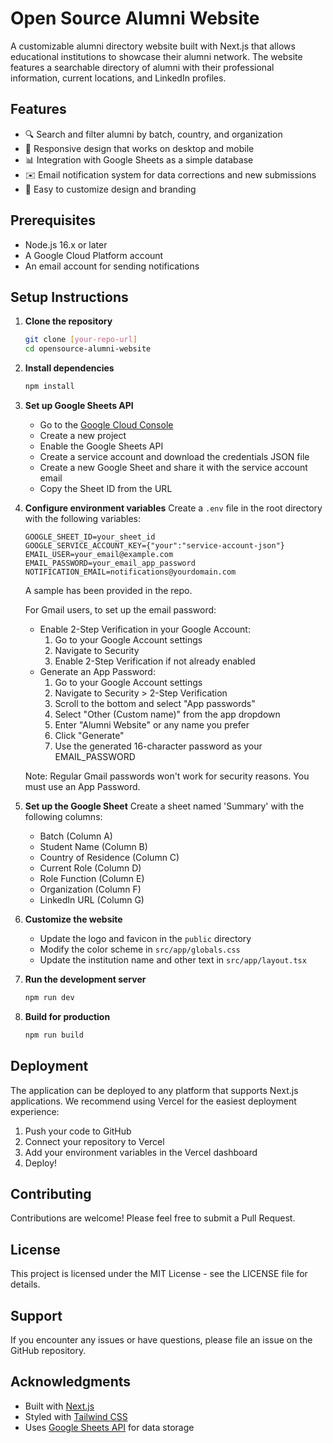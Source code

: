 # Open Source Alumni Website

A customizable alumni directory website built with Next.js that allows educational institutions to showcase their alumni network. The website features a searchable directory of alumni with their professional information, current locations, and LinkedIn profiles.

## Features

- 🔍 Search and filter alumni by batch, country, and organization
- 📱 Responsive design that works on desktop and mobile
- 📊 Integration with Google Sheets as a simple database
- ✉️ Email notification system for data corrections and new submissions
- 🎨 Easy to customize design and branding

## Prerequisites

- Node.js 16.x or later
- A Google Cloud Platform account
- An email account for sending notifications

## Setup Instructions

1. **Clone the repository**
   ```bash
   git clone [your-repo-url]
   cd opensource-alumni-website
   ```

2. **Install dependencies**
   ```bash
   npm install
   ```

3. **Set up Google Sheets API**
   - Go to the [Google Cloud Console](https://console.cloud.google.com)
   - Create a new project
   - Enable the Google Sheets API
   - Create a service account and download the credentials JSON file
   - Create a new Google Sheet and share it with the service account email
   - Copy the Sheet ID from the URL

4. **Configure environment variables**
   Create a `.env` file in the root directory with the following variables:
   ```
   GOOGLE_SHEET_ID=your_sheet_id
   GOOGLE_SERVICE_ACCOUNT_KEY={"your":"service-account-json"}
   EMAIL_USER=your_email@example.com
   EMAIL_PASSWORD=your_email_app_password
   NOTIFICATION_EMAIL=notifications@yourdomain.com
   ```
   A sample has been provided in the repo.

   For Gmail users, to set up the email password:
   - Enable 2-Step Verification in your Google Account:
     1. Go to your Google Account settings
     2. Navigate to Security
     3. Enable 2-Step Verification if not already enabled
   - Generate an App Password:
     1. Go to your Google Account settings
     2. Navigate to Security > 2-Step Verification
     3. Scroll to the bottom and select "App passwords"
     4. Select "Other (Custom name)" from the app dropdown
     5. Enter "Alumni Website" or any name you prefer
     6. Click "Generate"
     7. Use the generated 16-character password as your EMAIL_PASSWORD
   
   Note: Regular Gmail passwords won't work for security reasons. You must use an App Password.

5. **Set up the Google Sheet**
   Create a sheet named 'Summary' with the following columns:
   - Batch (Column A)
   - Student Name (Column B)
   - Country of Residence (Column C)
   - Current Role (Column D)
   - Role Function (Column E)
   - Organization (Column F)
   - LinkedIn URL (Column G)

6. **Customize the website**
   - Update the logo and favicon in the `public` directory
   - Modify the color scheme in `src/app/globals.css`
   - Update the institution name and other text in `src/app/layout.tsx`

7. **Run the development server**
   ```bash
   npm run dev
   ```

8. **Build for production**
   ```bash
   npm run build
   ```

## Deployment

The application can be deployed to any platform that supports Next.js applications. We recommend using Vercel for the easiest deployment experience:

1. Push your code to GitHub
2. Connect your repository to Vercel
3. Add your environment variables in the Vercel dashboard
4. Deploy!

## Contributing

Contributions are welcome! Please feel free to submit a Pull Request.

## License

This project is licensed under the MIT License - see the LICENSE file for details.

## Support

If you encounter any issues or have questions, please file an issue on the GitHub repository.

## Acknowledgments

- Built with [Next.js](https://nextjs.org/)
- Styled with [Tailwind CSS](https://tailwindcss.com/)
- Uses [Google Sheets API](https://developers.google.com/sheets/api) for data storage
